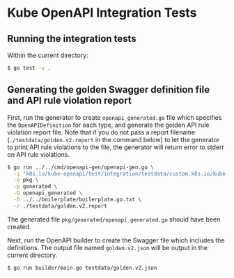 # Kube OpenAPI Integration Tests

## Running the integration tests

Within the current directory:

```bash
$ go test -v .
```

## Generating the golden Swagger definition file and API rule violation report

First, run the generator to create `openapi_generated.go` file which specifies
the `OpenAPIDefinition` for each type, and generate the golden API rule
violation report file. Note that if you do not pass a report
filename (`./testdata/golden.v2.report` in the command below) to let the generator
to print API rule violations to the file, the generator will return error to stderr
on API rule violations.

```bash
$ go run ../../cmd/openapi-gen/openapi-gen.go \
  -i "k8s.io/kube-openapi/test/integration/testdata/custom,k8s.io/kube-openapi/test/integration/testdata/listtype,k8s.io/kube-openapi/test/integration/testdata/maptype,k8s.io/kube-openapi/test/integration/testdata/structtype,k8s.io/kube-openapi/test/integration/testdata/dummytype,k8s.io/kube-openapi/test/integration/testdata/uniontype" \
  -o pkg \
  -p generated \
  -O openapi_generated \
  -h ../../boilerplate/boilerplate.go.txt \
  -r ./testdata/golden.v2.report
```
The generated file `pkg/generated/openapi_generated.go` should have been created.

Next, run the OpenAPI builder to create the Swagger file which includes
the definitions. The output file named `golden.v2.json` will be output in
the current directory.

```bash
$ go run builder/main.go testdata/golden.v2.json
```
